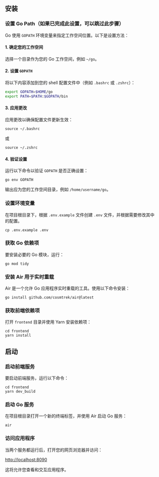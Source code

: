 ## 安装

### 设置 Go Path（如果已完成此设置，可以跳过此步骤）

Go 使用 `GOPATH` 环境变量来指定工作空间位置。以下是设置方法：

#### 1. 确定您的工作空间

选择一个目录作为您的 Go 工作空间，例如 `~/go`。

#### 2. 设置 `GOPATH`

将以下内容添加到您的 shell 配置文件中（例如 `.bashrc` 或 `.zshrc`）：

```bash
export GOPATH=$HOME/go
export PATH=$PATH:$GOPATH/bin
```

#### 3. 应用更改

应用更改以确保配置文件更新生效：

```shell
source ~/.bashrc
```

或

```shell
source ~/.zshrc
```

#### 4. 验证设置

运行以下命令以验证 `GOPATH` 是否正确设置：

```shell
go env GOPATH
```

输出应为您的工作空间目录，例如 `/home/username/go`。

### 设置环境变量

在项目根目录下，根据 `.env.example` 文件创建 `.env` 文件，并根据需要修改其中的配置。

```shell
cp .env.example .env
```

### 获取 Go 依赖项

要安装必要的 Go 模块，运行：

```shell
go mod tidy
```

### 安装 Air 用于实时重载

Air 是一个允许 Go 应用程序实时重载的工具。使用以下命令安装：

```shell
go install github.com/cosmtrek/air@latest
```

### 获取前端依赖项

打开 `frontend` 目录并使用 Yarn 安装依赖项：

```shell
cd frontend
yarn install
```

## 启动

### 启动前端服务

要启动前端服务，运行以下命令：

```shell
cd frontend
yarn dev_build
```

### 启动 Go 服务

在项目根目录打开一个新的终端标签，并使用 Air 启动 Go 服务：

```shell
air
```

### 访问应用程序

当两个服务都运行后，打开您的网页浏览器并访问：

[http://localhost:8090](http://localhost:8090)

这将允许您查看和交互应用程序。